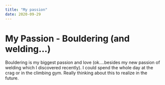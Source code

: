 ```yaml
---
title: "My passion"
date: 2020-09-29
---
```


# My Passion - Bouldering (and welding...) #

Bouldering is my biggest passion and love (ok....besides my new passion of welding which I discovered recently).
I could spend the whole day at the crag or in the climbing gym. Really thinking about this to realize in the future.
